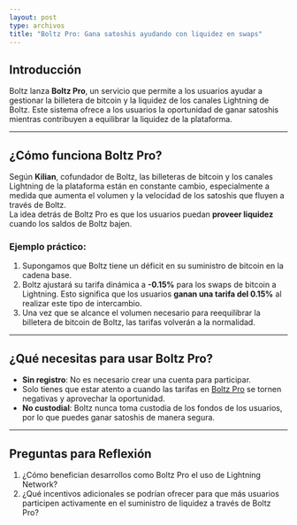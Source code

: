 ```yaml
---
layout: post
type: archivos
title: "Boltz Pro: Gana satoshis ayudando con liquidez en swaps"
---
```


## **Introducción**

Boltz lanza **Boltz Pro**, un servicio que permite a los usuarios ayudar a gestionar la billetera de bitcoin y la liquidez de los canales Lightning de Boltz. Este sistema ofrece a los usuarios la oportunidad de ganar satoshis mientras contribuyen a equilibrar la liquidez de la plataforma.

---

## **¿Cómo funciona Boltz Pro?**

Según **Kilian**, cofundador de Boltz, las billeteras de bitcoin y los canales Lightning de la plataforma están en constante cambio, especialmente a medida que aumenta el volumen y la velocidad de los satoshis que fluyen a través de Boltz.  
La idea detrás de Boltz Pro es que los usuarios puedan **proveer liquidez** cuando los saldos de Boltz bajen.

### **Ejemplo práctico:**
1. Supongamos que Boltz tiene un déficit en su suministro de bitcoin en la cadena base.  
2. Boltz ajustará su tarifa dinámica a **-0.15%** para los swaps de bitcoin a Lightning. Esto significa que los usuarios **ganan una tarifa del 0.15%** al realizar este tipo de intercambio.  
3. Una vez que se alcance el volumen necesario para reequilibrar la billetera de bitcoin de Boltz, las tarifas volverán a la normalidad.

---

## **¿Qué necesitas para usar Boltz Pro?**

- **Sin registro**: No es necesario crear una cuenta para participar.  
- Solo tienes que estar atento a cuando las tarifas en [Boltz Pro](https://pro.boltz.exchange/) se tornen negativas y aprovechar la oportunidad.  
- **No custodial**: Boltz nunca toma custodia de los fondos de los usuarios, por lo que puedes ganar satoshis de manera segura.

---

## **Preguntas para Reflexión**

1. ¿Cómo benefician desarrollos como Boltz Pro el uso de Lightning Network?  
2. ¿Qué incentivos adicionales se podrían ofrecer para que más usuarios participen activamente en el suministro de liquidez a través de Boltz Pro?
